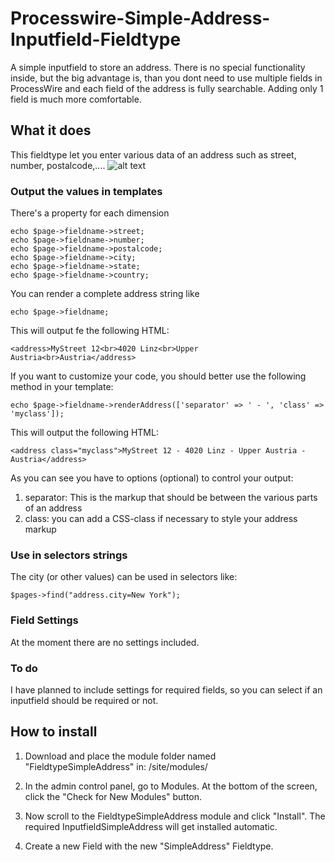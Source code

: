 # Processwire-Simple-Address-Inputfield-Fieldtype
A simple inputfield to store an address. There is no special functionality inside, but the big advantage is, than you dont need to use multiple fields in ProcessWire and each field of the address is fully searchable. Adding only 1 field is much more comfortable.

## What it does

This fieldtype let you enter various data of an address such as street, number, postalcode,....
![alt text](https://github.com/juergenweb/Processwire-Simple-Address-Inputfield-Fieldtype/blob/master/SimpleAddress.png?raw=true)

### Output the values in templates

There's a property for each dimension

```
echo $page->fieldname->street;
echo $page->fieldname->number;
echo $page->fieldname->postalcode;
echo $page->fieldname->city;
echo $page->fieldname->state;
echo $page->fieldname->country;
```

You can render a complete address string like

```
echo $page->fieldname;
```

This will output fe the following HTML:

```
<address>MyStreet 12<br>4020 Linz<br>Upper Austria<br>Austria</address>
```

If you want to customize your code, you should better use the following method in your template:

```
echo $page->fieldname->renderAddress(['separator' => ' - ', 'class' => 'myclass']);
```

This will output the following HTML:

```
<address class="myclass">MyStreet 12 - 4020 Linz - Upper Austria - Austria</address>
```

As you can see you have to options (optional) to control your output:

1. separator: This is the markup that should be between the various parts of an address 
2. class: you can add a CSS-class if necessary to style your address markup


### Use in selectors strings

The city (or other values) can be used in selectors like:

`$pages->find("address.city=New York");`

### Field Settings

At the moment there are no settings included.

### To do

I have planned to include settings for required fields, so you can select if an inputfield should be required or not.

## How to install

1. Download and place the module folder named "FieldtypeSimpleAddress" in:
/site/modules/

2. In the admin control panel, go to Modules. At the bottom of the
screen, click the "Check for New Modules" button.

3. Now scroll to the FieldtypeSimpleAddress module and click "Install". The required InputfieldSimpleAddress will get installed automatic.

4. Create a new Field with the new "SimpleAddress" Fieldtype.

